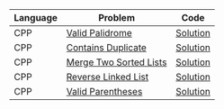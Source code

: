 | Language | Problem                                                                         | Code                                                                                                   |
| -------- | ------------------------------------------------------------------------------- | ------------------------------------------------------------------------------------------------------ |
| CPP      | [Valid Palidrome](https://leetcode.com/problems/valid-palindrome/)              | [Solution](https://github.com/ulascan54/coding-challenge/blob/main/letcode/valid-palindrome.cpp)       |
| CPP      | [Contains Duplicate](https://leetcode.com/problems/contains-duplicate/)         | [Solution](https://github.com/ulascan54/coding-challenge/blob/main/letcode/contains-duplicate.cpp)     |
| CPP      | [Merge Two Sorted Lists](https://leetcode.com/problems/merge-two-sorted-lists/) | [Solution](https://github.com/ulascan54/coding-challenge/blob/main/letcode/merge-two-sorted-lists.cpp) |
| CPP      | [Reverse Linked List](https://leetcode.com/problems/reverse-linked-list/)       | [Solution](https://github.com/ulascan54/coding-challenge/blob/main/letcode/reverse-linked-list.cpp)    |
| CPP      | [Valid Parentheses](https://leetcode.com/problems/valid-parentheses/)           | [Solution](https://github.com/ulascan54/coding-challenge/blob/main/letcode/valid-parentheses.cpp)      |
